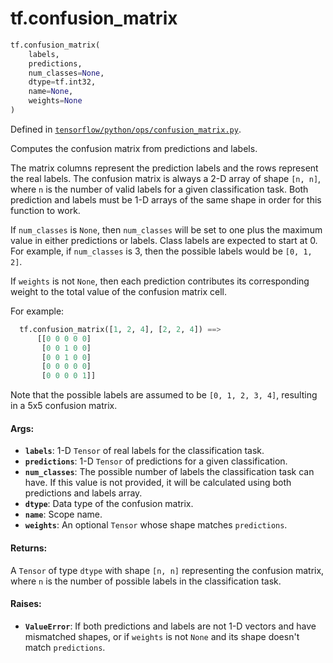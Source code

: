 <div itemscope itemtype="http://developers.google.com/ReferenceObject">
<meta itemprop="name" content="tf.confusion_matrix" />
<meta itemprop="path" content="Stable" />
</div>

# tf.confusion_matrix

``` python
tf.confusion_matrix(
    labels,
    predictions,
    num_classes=None,
    dtype=tf.int32,
    name=None,
    weights=None
)
```



Defined in [`tensorflow/python/ops/confusion_matrix.py`](https://www.tensorflow.org/code/tensorflow/python/ops/confusion_matrix.py).

Computes the confusion matrix from predictions and labels.

The matrix columns represent the prediction labels and the rows represent the
real labels. The confusion matrix is always a 2-D array of shape `[n, n]`,
where `n` is the number of valid labels for a given classification task. Both
prediction and labels must be 1-D arrays of the same shape in order for this
function to work.

If `num_classes` is `None`, then `num_classes` will be set to one plus the
maximum value in either predictions or labels. Class labels are expected to
start at 0. For example, if `num_classes` is 3, then the possible labels
would be `[0, 1, 2]`.

If `weights` is not `None`, then each prediction contributes its
corresponding weight to the total value of the confusion matrix cell.

For example:

```python
  tf.confusion_matrix([1, 2, 4], [2, 2, 4]) ==>
      [[0 0 0 0 0]
       [0 0 1 0 0]
       [0 0 1 0 0]
       [0 0 0 0 0]
       [0 0 0 0 1]]
```

Note that the possible labels are assumed to be `[0, 1, 2, 3, 4]`,
resulting in a 5x5 confusion matrix.

#### Args:

* <b>`labels`</b>: 1-D `Tensor` of real labels for the classification task.
* <b>`predictions`</b>: 1-D `Tensor` of predictions for a given classification.
* <b>`num_classes`</b>: The possible number of labels the classification task can
               have. If this value is not provided, it will be calculated
               using both predictions and labels array.
* <b>`dtype`</b>: Data type of the confusion matrix.
* <b>`name`</b>: Scope name.
* <b>`weights`</b>: An optional `Tensor` whose shape matches `predictions`.


#### Returns:

A `Tensor` of type `dtype` with shape `[n, n]` representing the confusion
matrix, where `n` is the number of possible labels in the classification
task.


#### Raises:

* <b>`ValueError`</b>: If both predictions and labels are not 1-D vectors and have
    mismatched shapes, or if `weights` is not `None` and its shape doesn't
    match `predictions`.